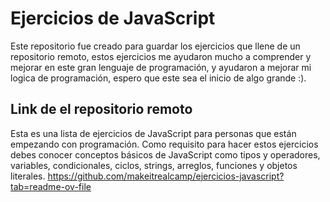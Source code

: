# Ejercicios de JavaScript
Este repositorio fue creado para guardar los ejercicios que llene de un repositorio remoto, estos ejercicios me ayudaron mucho a comprender y mejorar en este gran
lenguaje de programación, y ayudaron a mejorar mi logica de programación, espero que este sea el inicio de algo grande :).


## Link de el repositorio remoto
Esta es una lista de ejercicios de JavaScript para personas que están empezando con programación. Como requisito para hacer estos ejercicios debes conocer conceptos básicos de JavaScript como tipos y operadores, variables, condicionales, ciclos, strings, arreglos, funciones y objetos literales. 
https://github.com/makeitrealcamp/ejercicios-javascript?tab=readme-ov-file
